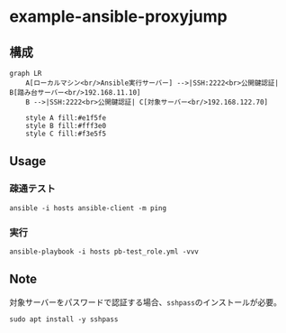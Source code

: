 # example-ansible-proxyjump

## 構成
```mermaid
graph LR
    A[ローカルマシン<br/>Ansible実行サーバー] -->|SSH:2222<br>公開鍵認証| B[踏み台サーバー<br/>192.168.11.10]
    B -->|SSH:2222<br>公開鍵認証| C[対象サーバー<br/>192.168.122.70]
    
    style A fill:#e1f5fe
    style B fill:#fff3e0
    style C fill:#f3e5f5
```

## Usage

### 疎通テスト
```
ansible -i hosts ansible-client -m ping
```

### 実行
```
ansible-playbook -i hosts pb-test_role.yml -vvv
```

## Note
対象サーバーをパスワードで認証する場合、`sshpass`のインストールが必要。

```
sudo apt install -y sshpass
```
